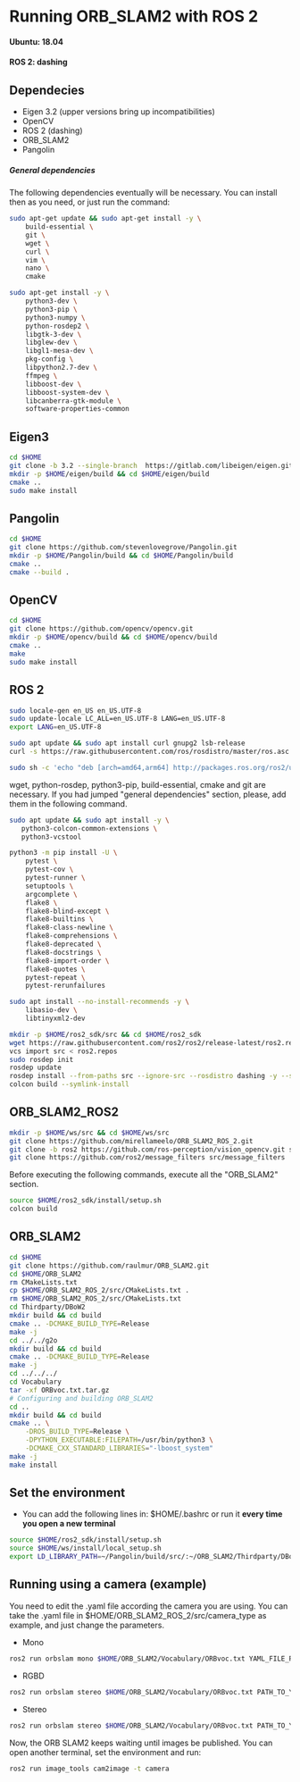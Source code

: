 # Running ORB_SLAM2 with ROS 2
#### Ubuntu: 18.04
#### ROS 2: dashing


## Dependecies

- Eigen 3.2 (upper versions bring up incompatibilities)
- OpenCV
- ROS 2 (dashing)
- ORB_SLAM2
- Pangolin


##### General dependencies

The following dependencies eventually will be necessary. You can install then as you need, or just run the command:

```bash 
sudo apt-get update && sudo apt-get install -y \
	build-essential \
	git \
	wget \
	curl \
	vim \
	nano \
	cmake 
```	

```bash 
sudo apt-get install -y \
	python3-dev \
	python3-pip \
	python3-numpy \
	python-rosdep2 \
	libgtk-3-dev \
	libglew-dev \
	libgl1-mesa-dev \
	pkg-config \
	libpython2.7-dev \
	ffmpeg \
	libboost-dev \
	libboost-system-dev \
	libcanberra-gtk-module \
	software-properties-common
```

## Eigen3

```bash
cd $HOME
git clone -b 3.2 --single-branch  https://gitlab.com/libeigen/eigen.git
mkdir -p $HOME/eigen/build && cd $HOME/eigen/build
cmake ..
sudo make install
```

## Pangolin 

```bash
cd $HOME
git clone https://github.com/stevenlovegrove/Pangolin.git
mkdir -p $HOME/Pangolin/build && cd $HOME/Pangolin/build
cmake ..
cmake --build .
```

## OpenCV

``` bash
cd $HOME
git clone https://github.com/opencv/opencv.git
mkdir -p $HOME/opencv/build && cd $HOME/opencv/build 
cmake ..
make 
sudo make install
```

## ROS 2

```bash
sudo locale-gen en_US en_US.UTF-8
sudo update-locale LC_ALL=en_US.UTF-8 LANG=en_US.UTF-8
export LANG=en_US.UTF-8
```

```bash
sudo apt update && sudo apt install curl gnupg2 lsb-release
curl -s https://raw.githubusercontent.com/ros/rosdistro/master/ros.asc | sudo apt-key add -
```

```bash
sudo sh -c 'echo "deb [arch=amd64,arm64] http://packages.ros.org/ros2/ubuntu `lsb_release -cs` main" > /etc/apt/sources.list.d/ros2-latest.list'
```

wget, python-rosdep, python3-pip, build-essential, cmake and git are necessary. If you had jumped "general dependencies" section, please, add them in the following command. 
  
 ```bash
sudo apt update && sudo apt install -y \
	python3-colcon-common-extensions \
	python3-vcstool
```
  
``` bash
python3 -m pip install -U \
	pytest \
	pytest-cov \
	pytest-runner \
	setuptools \
	argcomplete \
	flake8 \
	flake8-blind-except \
	flake8-builtins \
	flake8-class-newline \
	flake8-comprehensions \
	flake8-deprecated \
	flake8-docstrings \
	flake8-import-order \
	flake8-quotes \
	pytest-repeat \
	pytest-rerunfailures
```

```bash
sudo apt install --no-install-recommends -y \
	libasio-dev \
	libtinyxml2-dev
```

```bash
mkdir -p $HOME/ros2_sdk/src && cd $HOME/ros2_sdk
wget https://raw.githubusercontent.com/ros2/ros2/release-latest/ros2.repos
vcs import src < ros2.repos
sudo rosdep init
rosdep update
rosdep install --from-paths src --ignore-src --rosdistro dashing -y --skip-keys "console_bridge fastcdr fastrtps libopensplice67 rti-connext-dds-5.3.1 urdfdom_headers"
colcon build --symlink-install
```


## ORB_SLAM2_ROS2 

``` bash
mkdir -p $HOME/ws/src && cd $HOME/ws/src
git clone https://github.com/mirellameelo/ORB_SLAM2_ROS_2.git
git clone -b ros2 https://github.com/ros-perception/vision_opencv.git src/vision_opencv
git clone https://github.com/ros2/message_filters src/message_filters
```

Before executing the following commands, execute all the "ORB_SLAM2" section.

``` bash
source $HOME/ros2_sdk/install/setup.sh 
colcon build
```

## ORB_SLAM2

```bash 
cd $HOME
git clone https://github.com/raulmur/ORB_SLAM2.git
cd $HOME/ORB_SLAM2
rm CMakeLists.txt
cp $HOME/ORB_SLAM2_ROS_2/src/CMakeLists.txt .
rm $HOME/ORB_SLAM2_ROS_2/src/CMakeLists.txt
cd Thirdparty/DBoW2
mkdir build && cd build
cmake .. -DCMAKE_BUILD_TYPE=Release
make -j
cd ../../g2o
mkdir build && cd build
cmake .. -DCMAKE_BUILD_TYPE=Release
make -j
cd ../../../
cd Vocabulary
tar -xf ORBvoc.txt.tar.gz
# Configuring and building ORB_SLAM2
cd ..
mkdir build && cd build
cmake .. \
	-DROS_BUILD_TYPE=Release \
	-DPYTHON_EXECUTABLE:FILEPATH=/usr/bin/python3 \
	-DCMAKE_CXX_STANDARD_LIBRARIES="-lboost_system"
make -j
make install
```

## Set the environment

-  You can add the following lines in: $HOME/.bashrc or run it **every time you open a new terminal**

``` bash
source $HOME/ros2_sdk/install/setup.sh
source $HOME/ws/install/local_setup.sh
export LD_LIBRARY_PATH=~/Pangolin/build/src/:~/ORB_SLAM2/Thirdparty/DBoW2/lib:~/ORB_SLAM2/Thirdparty/g2o/lib:~/ORB_SLAM2/lib:$LD_LIBRARY_PATH
```

## Running using a camera (example)

You need to edit the .yaml file according the camera you are using. You can take the .yaml file in $HOME/ORB_SLAM2_ROS_2/src/camera_type  as example, and just change the parameters. 

- Mono

``` bash
ros2 run orbslam mono $HOME/ORB_SLAM2/Vocabulary/ORBvoc.txt YAML_FILE_PATH
```

- RGBD 

``` bash
ros2 run orbslam stereo $HOME/ORB_SLAM2/Vocabulary/ORBvoc.txt PATH_TO_YAML_CONFIG_FILE BOOL_RECTIFY
```

-  Stereo

``` bash
ros2 run orbslam stereo $HOME/ORB_SLAM2/Vocabulary/ORBvoc.txt PATH_TO_YAML_CONFIG_FILE BOOL_RECTIFY
```

Now, the ORB SLAM2 keeps waiting until images be published. You can open another terminal, set the environment and run:

``` bash
ros2 run image_tools cam2image -t camera
```

